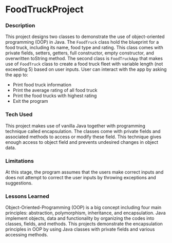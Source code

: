 # FoodTruckProject

### Description
This project designs two classes to demonstrate the use of object-oriented programming (OOP) in Java. The `FoodTruck` class hold the blueprint for a food truck, including its name, food type and rating. This class comes with private fields, setters, getters, full constructor, empty constructor, and overwritten toString method. The second class is `FoodTruckApp` that makes use of `FoodTruck` class to create a food truck fleet with variable length (not exceeding 5) based on user inputs. User can interact with the app by asking the app to:
- Print food truck information
- Print the average rating of all food truck
- Print the food trucks with highest rating
- Exit the program

### Tech Used
This project makes use of vanilla Java together with programming technique called encapsulation. The classes come with private fields and associated methods to access or modify these field. This technique gives enough access to object field and prevents undesired changes in object data.   

### Limitations
At this stage, the program assumes that the users make correct inputs and does not attempt to correct the user inputs by throwing exceptions and suggestions.

### Lessons Learned
Object-Oriented-Programming (OOP) is a big concept including four main principles: abstraction, polymorphism, inheritance, and encapsulation. Java implement objects, data and functionality by organizing the codes into classes, fields, and methods. This projects demonstrate the encapsulation principles in OOP by using Java classes with private fields and various accessing methods.


